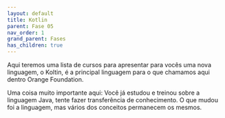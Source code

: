 ```yaml
---
layout: default
title: Kotlin
parent: Fase 05
nav_order: 1
grand_parent: Fases
has_children: true
---
```


Aqui teremos uma lista de cursos para apresentar para vocês uma nova linguagem, o Koltin, é a principal linguagem para o que chamamos aqui dentro Orange Foundation.

Uma coisa muito importante aqui: Você já estudou e treinou sobre a linguagem Java, tente fazer transferência de conhecimento. O que mudou foi a linguagem, mas vários dos conceitos permanecem os mesmos.